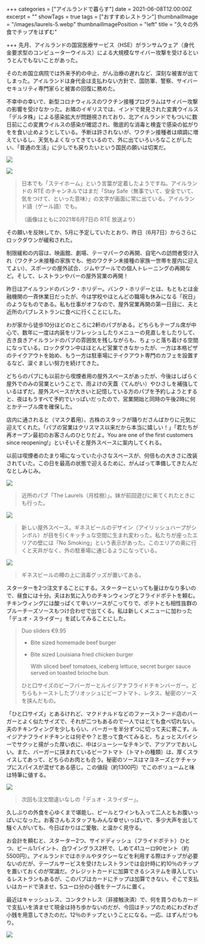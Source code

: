 +++
categories = ["アイルランドで暮らす"]
date = 2021-06-08T12:00:00Z
excerpt = ""
showTags = true
tags = ["おすすめレストラン"]
thumbnailImage = "/images/laurels-5.webp"
thumbnailImagePosition = "left"
title = "久々の外食でチップをはずむ"

+++
先月、アイルランドの国営医療サービス（HSE）がランサムウェア（身代金要求型のコンピューターウイルス）による大規模なサイバー攻撃を受けるというとんでもないことがあった。

<!--more-->

そのため国立病院では外来予約の中止、がん治療の遅れなど、深刻な被害が出てしまった。アイルランドは身代金は支払わない方針で、国防軍、警察、サイバーセキュリティ専門家らと被害の回復に務めた。

不幸中の幸いで、新型コロナウィルスのワクチン接種プログラムはサイバー攻撃の影響を受けなかった。お隣のイギリスでは、インドで発見された変異ウイルス「デルタ株」による感染拡大が問題視されており、北アイルランドでもついに数日前にこの変異ウイルスの感染が確認され、徹底的な消毒と検査で感染の拡がりをを食い止めようとしている。予断は許されないが、ワクチン接種者は順調に増えているし、天気もよくなってきているので、外に出ていろいろなことがしたい、「普通の生活」に少しでも戻りたいという国民の願いは切実だ。

![](/images/rte-1.webp)

![](/images/rte-2.webp)

> 日本でも「ステイホーム」という言葉が定着したようですね。アイルランドの RTÉ のチャンネルではまだ「Stay Safe（無事でいて、安全でいて、気をつけて、といった意味）」の文字が画面に常に出ている。アイルランド語（ゲール語）でも。
>
> （画像はともに2021年6月7日の RTÉ 放送より）

その願いを反映してか、5月に予定していたとおり、昨日（6月7日）からさらにロックダウンが緩和された。

制限緩和の内容は、映画館、劇場、テーマパークの再開、自宅への訪問者受け入れ（ワクチン未接種の家族でも、他のワクチン未接種の家族一世帯を屋内に迎えてよい）、スポーツの屋外試合、ジムやプールでの個人トレーニングの再開など。そして、レストランやバーの屋外営業の再開！

昨日はアイルランドのバンク・ホリデー。バンク・ホリデーとは、もともとは金融機関の一斉休業日だったが、今は学校やほとんどの職場も休みになる「祝日」のようなものである。私も仕事がオフなので、屋外営業再開の第一日目に、夫と近所のパブレストランに食べに行くことにした。

わが家から徒歩10分ほどのところに2軒のパブがある。どちらもテーブル席が中心で、数年に一度は内装をリフレッシュしたりメニューの見直しをしたりして、古き良きアイルランドのパブの雰囲気を残しながらも、ちょっと落ち着ける空間になっている。ロックダウン中はほとんど営業できなかったが、一方は本格ピザのテイクアウトを始め、もう一方は駐車場にテイクアウト専門のカフェを設置するなど、涙ぐましい努力を続けてきた。

どちらのパブにも以前から喫煙者用の屋外スペースがあったが、今後はしばらく屋外でのみの営業ということで、雨よけの天蓋（てんがい）やひさしを補強しているはずだ。屋外スペースが大きいと記憶している方のパブを予約しようとすると、夜はもうすべて予約でいっぱいだったので、営業開始と同時の午後2時に何とかテーブル席を確保した。

店内に通されると（マスク着用）、古株のスタッフが踊りださんばかりに元気に迎えてくれた。「パブの営業はクリスマス以来だから本当に嬉しい！」「君たちが再オープン最初のお客さんのひとりだよ。You are one of the first customers since reopening!」といそいそと屋外スペースに案内してくれる。

以前は喫煙者のたまり場になっていた小さなスペースが、何倍もの大きさに改装されていた。この日を最高の状態で迎えるために、がんばって準備してきたんだなとしみじみ。

![](/images/laurels-1.webp)

> 近所のパブ「The Laurels（月桂樹）」。妹が前回遊びに来てくれたときにも行った。

![](/images/laurels-2.webp)

> 新しい屋外スペース。ギネスビールのデザイン（アイリッシュハープがシンボル）が目を引くキッチュな空間に生まれ変わった。私たちが座ったエリアの壁には「No Smoking」という表示があった。このエリアの奥に行くと天井がなく、外の駐車場に通じるようになっている。

![](/images/laurels-3.webp)

> ギネスビールの樽の上に消毒グッズが置いてある。

スターターを2つ注文することにする。スターターといっても量はかなり多いので、昼食には十分。夫はお気に入りのチキンウィングとフライドポテトを頼む。チキンウィングには酸っぱくて辛いソースがこってりで、ポテトとも相性抜群のブルーチーズソースもつけ合わせで出てくる。私は新しくメニューに加わった「デュオ・スライダー」を試してみることにした。

> Duo sliders €9.95
>
> * Bite sized homemade beef burger
> * Bite sized Louisiana fried chicken burger
>
>   With sliced beef tomatoes, iceberg lettuce, secret burger sauce served on toasted brioche bun.
>
> ひと口サイズのビーフバーガーとルイジアナフライドチキンバーガー。どちらもトーストしたブリオッシュにビーフトマト、レタス、秘密のソースを挟んだもの。

「ひと口サイズ」とあるけれど、マクドナルドなどのファーストフード店のバーガーとよく似たサイズで、それが二つもあるので一人ではとても食べ切れない。夫のチキンウィングを少しもらい、バーガーを半分ずつに切って夫に寄こす。ルイジアナフライドチキンとは何ぞや？と思って食べてみると、ちょっとスパイシーでサクッと揚がった厚い衣に、中はジューシーなチキンで、アツアツでおいしい。また、バーガーに挟まれているビーフトマト（トマトの種類）は、厚くスライスしてあって、どちらのお肉とも合う。秘密のソースはマヨネーズとケチャップにスパイスが混ぜてある感じ。この値段（約1300円）でこのボリュームと味は特筆に値する。

![](/images/laurels-4.webp)

> 次回も注文間違いなしの「デュオ・スライダー」。

久しぶりの外食を心ゆくまで堪能し、ビールとワインも入って二人ともお腹いっぱいになった。お客さんもスタッフもみんな幸せいっぱいで、多少大声を出して騒ぐ人がいても、今日ばかりはご愛敬、と温かく見守る。

お会計を頼むと、スターター2つ、サイドディッシュ（フライドポテト）ひとつ、ビール1パイント、白ワイングラス2杯で、しめて41ユーロ90セント（約5500円）。アイルランドではホテルやタクシーなどを利用する際はチップが必要ないのだが、テーブルサービスを受けたレストランでは会計時に約10％のチップを置いておくのが常識だ。クレジットカードに加算できるシステムを導入しているレストランもあるが、このパブはカードにチップは加算できない。そこで支払いはカードで済ませ、5ユーロ分の小銭をテーブルに置く。

最近はキャッシュレス、コンタクトレス（非接触決済）で、何を買うのもカードで支払いを済ませて現金は持ち歩かないのだが、今回はチップのためにわざわざ小銭を用意してきたのだ。12％のチップということになる。一応、はずんだつもり。

![](/images/laurels-5.webp)
